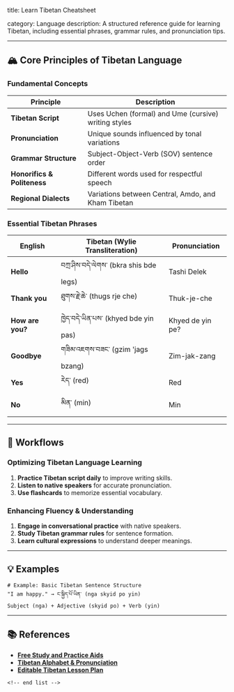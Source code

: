 title: Learn Tibetan Cheatsheet

category: Language
description: A structured reference guide for learning Tibetan, including essential phrases, grammar rules, and pronunciation tips.

---

## 🏔 **Core Principles of Tibetan Language**

### **Fundamental Concepts**

| Principle                         | Description                                          |
| --------------------------------- | ---------------------------------------------------- |
| **Tibetan Script**          | Uses Uchen (formal) and Ume (cursive) writing styles |
| **Pronunciation**           | Unique sounds influenced by tonal variations         |
| **Grammar Structure**       | Subject-Object-Verb (SOV) sentence order             |
| **Honorifics & Politeness** | Different words used for respectful speech           |
| **Regional Dialects**       | Variations between Central, Amdo, and Kham Tibetan   |

### **Essential Tibetan Phrases**

| English                | Tibetan (Wylie Transliteration)                         | Pronunciation    |
| ---------------------- | ------------------------------------------------------- | ---------------- |
| **Hello**        | བཀྲ་ཤིས་བདེ་ལེགས་ (bkra shis bde legs) | Tashi Delek      |
| **Thank you**    | ཐུགས་རྗེ་ཆེ་ (thugs rje che)                | Thuk-je-che      |
| **How are you?** | ཁྱེད་བདེ་ཡིན་པས་ (khyed bde yin pas)    | Khyed de yin pe? |
| **Goodbye**      | གཟིམ་འཇགས་བཟང་ (gzim 'jags bzang)         | Zim-jak-zang     |
| **Yes**          | རེད་ (red)                                          | Red              |
| **No**           | མིན་ (min)                                          | Min              |

---

## 🔄 **Workflows**

### **Optimizing Tibetan Language Learning**

1. **Practice Tibetan script daily** to improve writing skills.
2. **Listen to native speakers** for accurate pronunciation.
3. **Use flashcards** to memorize essential vocabulary.

### **Enhancing Fluency & Understanding**

1. **Engage in conversational practice** with native speakers.
2. **Study Tibetan grammar rules** for sentence formation.
3. **Learn cultural expressions** to understand deeper meanings.

---

## 💡 **Examples**

```plaintext
# Example: Basic Tibetan Sentence Structure
"I am happy." → ང་སྐྱིད་པོ་ཡིན་ (nga skyid po yin)  
Subject (nga) + Adjective (skyid po) + Verb (yin)  
```

---

## 📚 **References**

- **[Free Study and Practice Aids](https://www.tibetanlanguage.org/resources/free-study-and-practice-aids/)**
- **[Tibetan Alphabet &amp; Pronunciation](https://www.omniglot.com/writing/tibetan.htm)**
- **[Editable Tibetan Lesson Plan](https://www.teacherspayteachers.com/Product/THE-SINO-TIBETAN-LANGUAGES-Editable-Unit-Lesson-Plan-Template-12697060)**

```
<!-- end list -->
```